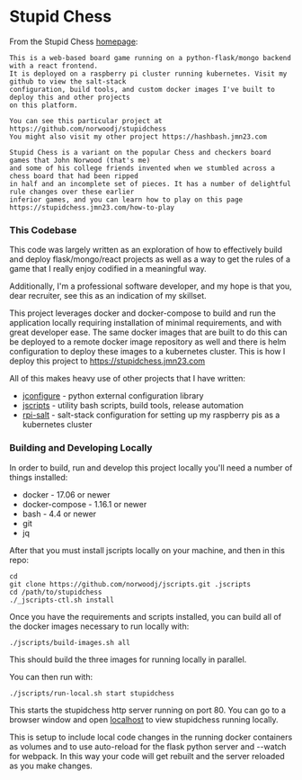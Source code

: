 Stupid Chess
============
From the Stupid Chess [homepage](https://stupidchess.jmn23.com):

```
This is a web-based board game running on a python-flask/mongo backend with a react frontend.
It is deployed on a raspberry pi cluster running kubernetes. Visit my github to view the salt-stack
configuration, build tools, and custom docker images I've built to deploy this and other projects
on this platform.

You can see this particular project at https://github.com/norwoodj/stupidchess
You might also visit my other project https://hashbash.jmn23.com

Stupid Chess is a variant on the popular Chess and checkers board games that John Norwood (that's me)
and some of his college friends invented when we stumbled across a chess board that had been ripped
in half and an incomplete set of pieces. It has a number of delightful rule changes over these earlier
inferior games, and you can learn how to play on this page
https://stupidchess.jmn23.com/how-to-play
```

### This Codebase
This code was largely written as an exploration of how to effectively build and deploy flask/mongo/react
projects as well as a way to get the rules of a game that I really enjoy codified in a meaningful way.

Additionally, I'm a professional software developer, and my hope is that you, dear recruiter, see this
as an indication of my skillset.

This project leverages docker and docker-compose to build and run the application locally requiring
installation of minimal requirements, and with great developer ease. The same docker images that are built
to do this can be deployed to a remote docker image repository as well and there is helm configuration to
deploy these images to a kubernetes cluster. This is how I deploy this project to
https://stupidchess.jmn23.com

All of this makes heavy use of other projects that I have written:

* [jconfigure](https://github.com/norwoodj/jconfigure) - python external configuration library
* [jscripts](https://github.com/norwoodj/jscripts) - utility bash scripts, build tools, release automation
* [rpi-salt](https://github.com/norwoodj/rpi-salt) - salt-stack configuration for setting up my raspberry pis
  as a kubernetes cluster

### Building and Developing Locally
In order to build, run and develop this project locally you'll need a number of things installed:

* docker - 17.06 or newer
* docker-compose - 1.16.1 or newer
* bash - 4.4 or newer
* git
* jq

After that you must install jscripts locally on your machine, and then in this repo:
```
cd
git clone https://github.com/norwoodj/jscripts.git .jscripts
cd /path/to/stupidchess
./_jscripts-ctl.sh install
```

Once you have the requirements and scripts installed, you can build all of the docker images necessary
to run locally with:
```
./jscripts/build-images.sh all
```

This should build the three images for running locally in parallel.

You can then run with:
```
./jscripts/run-local.sh start stupidchess
```

This starts the stupidchess http server running on port 80. You can go to a browser window and open
[localhost](http://localhost) to view stupidchess running locally.

This is setup to include local code changes in the running docker containers as volumes and to use auto-reload
for the flask python server and --watch for webpack. In this way your code will get rebuilt and the server
reloaded as you make changes.
